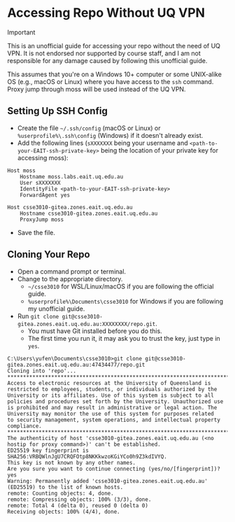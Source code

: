 # Accessing Repo Without UQ VPN
> [!IMPORTANT]
> This is an unofficial guide for accessing your repo without the need of UQ VPN. It is not endorsed nor supported by course staff, and I am not responsible for any damage caused by following this unofficial guide.

This assumes that you're on a Windows 10+ computer or some UNIX-alike OS (e.g., macOS or Linux) where you have access to the `ssh` command. Proxy jump through moss will be used instead of the UQ VPN.

## Setting Up SSH Config
- Create the file `~/.ssh/config` (macOS or Linux) or `%userprofile%\.ssh\config` (Windows) if it doesn't already exist.
- Add the following lines (`sXXXXXXX` being your username and `<path-to-your-EAIT-ssh-private-key>` being the location of your private key for accessing moss):
```
Host moss
    Hostname moss.labs.eait.uq.edu.au
    User sXXXXXXX
    IdentityFile <path-to-your-EAIT-ssh-private-key>
    ForwardAgent yes

Host csse3010-gitea.zones.eait.uq.edu.au
    Hostname csse3010-gitea.zones.eait.uq.edu.au
    ProxyJump moss
```
- Save the file.

## Cloning Your Repo
- Open a command prompt or terminal.
- Change to the appropriate directory.
  - `~/csse3010` for WSL/Linux/macOS if you are following the official guide.
  - `%userprofile%\Documents\csse3010` for Windows if you are following my unofficial guide.
- Run `git clone git@csse3010-gitea.zones.eait.uq.edu.au:XXXXXXXX/repo.git`.
  - You must have Git installed before you do this.
  - The first time you run it, it may ask you to trust the key, just type in `yes`.

```
C:\Users\yufen\Documents\csse3010>git clone git@csse3010-gitea.zones.eait.uq.edu.au:47434477/repo.git
Cloning into 'repo'...
************************************************************************
Access to electronic resources at the University of Queensland is
restricted to employees, students, or individuals authorized by the
University or its affiliates. Use of this system is subject to all
policies and procedures set forth by the University. Unauthorized use
is prohibited and may result in administrative or legal action. The
University may monitor the use of this system for purposes related
to security management, system operations, and intellectual property
compliance.
************************************************************************
The authenticity of host 'csse3010-gitea.zones.eait.uq.edu.au (<no hostip for proxy command>)' can't be established.
ED25519 key fingerprint is SHA256:VRBQWlnJgU7CRQFOtp8NKKkwzoKGiYCo0h9Z3kdIVYQ.
This key is not known by any other names.
Are you sure you want to continue connecting (yes/no/[fingerprint])? yes
Warning: Permanently added 'csse3010-gitea.zones.eait.uq.edu.au' (ED25519) to the list of known hosts.
remote: Counting objects: 4, done.
remote: Compressing objects: 100% (3/3), done.
remote: Total 4 (delta 0), reused 0 (delta 0)
Receiving objects: 100% (4/4), done.
```
